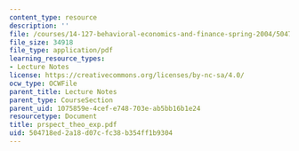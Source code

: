 ```yaml
---
content_type: resource
description: ''
file: /courses/14-127-behavioral-economics-and-finance-spring-2004/504718ed2a18d07cfc38b354ff1b9304_prspect_theo_exp.pdf
file_size: 34918
file_type: application/pdf
learning_resource_types:
- Lecture Notes
license: https://creativecommons.org/licenses/by-nc-sa/4.0/
ocw_type: OCWFile
parent_title: Lecture Notes
parent_type: CourseSection
parent_uid: 1075859e-4cef-e748-703e-ab5bb16b1e24
resourcetype: Document
title: prspect_theo_exp.pdf
uid: 504718ed-2a18-d07c-fc38-b354ff1b9304
---
```

